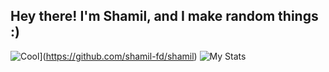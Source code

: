 ## Hey there! I'm Shamil, and I make random things :)

![Cool](https://github-readme-stats.vercel.app/api/pin/?username=shamil-fd&repo=shamil)](https://github.com/shamil-fd/shamil)
![My Stats](https://github-readme-stats.vercel.app/api?username=shamil-fd&show_icons=true&theme=radical)
